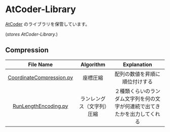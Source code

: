 # AtCoder-Library

[AtCoder](https://atcoder.jp/) のライブラリを保管しています。

(*stores AtCoder-Library.*)  

## Compression
|File Name|Algorithm|Explanation|
|:--:|:--:|:--:|
|[CoordinateCompression.py](CoordinateCompression.py)|座標圧縮|配列の数値を昇順に順位付けする|
|[RunLengthEncoding.py](RunLengthEncoding.py)|ランレングス（文字列）圧縮|２種類くらいのランダム文字列を何の文字が何連続で出てきたかを出力してくれる|
